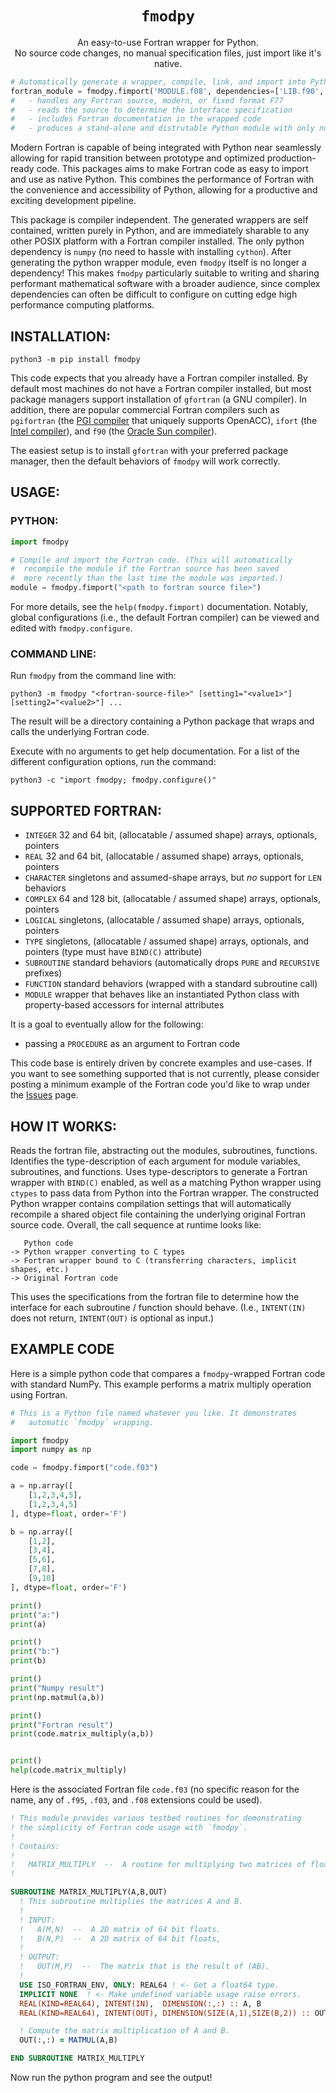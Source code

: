 <p align="center">
  <h1 align="center"><code>fmodpy</code></h1>
</p>

<p align="center">
An easy-to-use Fortran wrapper for Python.
<br>
No source code changes, no manual specification files, just import like it's native.
</p>

```python
# Automatically generate a wrapper, compile, link, and import into Python.
fortran_module = fmodpy.fimport('MODULE.f08', dependencies=['LIB.f90', 'BLAS.f'])
#   - handles any Fortran source, modern, or fixed format F77
#   - reads the source to determine the interface specification
#   - includes Fortran documentation in the wrapped code
#   - produces a stand-alone and distrutable Python module with only numpy as dependency
```


Modern Fortran is capable of being integrated with Python near
seamlessly allowing for rapid transition between prototype and
optimized production-ready code. This packages aims to make Fortran
code as easy to import and use as native Python. This combines the
performance of Fortran with the convenience and accessibility of
Python, allowing for a productive and exciting development pipeline.

This package is compiler independent. The generated wrappers are 
self contained, written purely in Python, and are immediately sharable
to any other POSIX platform with a Fortran compiler installed. The only
python dependency is `numpy` (no need to hassle with installing `cython`).
After generating the python wrapper module, even `fmodpy` itself is no longer 
a dependency! This makes `fmodpy` particularly suitable to writing and sharing
performant mathematical software with a broader audience, since
complex dependencies can often be difficult to configure on cutting
edge high performance computing platforms.


## INSTALLATION:

    python3 -m pip install fmodpy

  This code expects that you already have a Fortran compiler
  installed. By default most machines do not have a Fortran compiler
  installed, but most package managers support installation of
  `gfortran` (a GNU compiler). In addition, there are popular
  commercial Fortran compilers such as `pgifortran` (the [PGI
  compiler](https://www.pgroup.com/products/index.htm) that uniquely
  supports OpenACC), `ifort` (the [Intel
  compiler](https://software.intel.com/content/www/us/en/develop/tools/oneapi/components/fortran-compiler.html)),
  and `f90` (the [Oracle Sun
  compiler](https://www.oracle.com/application-development/technologies/developerstudio-features.html)).

  The easiest setup is to install `gfortran` with your preferred
  package manager, then the default behaviors of `fmodpy` will work
  correctly.


## USAGE:

### PYTHON:

```python
import fmodpy

# Compile and import the Fortran code. (This will automatically
#  recompile the module if the Fortran source has been saved 
#  more recently than the last time the module was imported.)
module = fmodpy.fimport("<path to fortran source file>")
```

  For more details, see the `help(fmodpy.fimport)` documentation.
  Notably, global configurations (i.e., the default Fortran compiler) 
  can be viewed and edited with `fmodpy.configure`.

### COMMAND LINE:

  Run `fmodpy` from the command line with:

  ```shell
  python3 -m fmodpy "<fortran-source-file>" [setting1="<value1>"] [setting2="<value2>"] ...
  ```

  The result will be a directory containing a Python package that
  wraps and calls the underlying Fortran code.

  Execute with no arguments to get help documentation. For a list of
  the different configuration options, run the command:
  ```shell
  python3 -c "import fmodpy; fmodpy.configure()"
  ```


## SUPPORTED FORTRAN:

 - `INTEGER` 32 and 64 bit, (allocatable / assumed shape) arrays, optionals, pointers
 - `REAL` 32 and 64 bit, (allocatable / assumed shape) arrays, optionals, pointers
 - `CHARACTER` singletons and assumed-shape arrays, but *no* support for `LEN` behaviors
 - `COMPLEX` 64 and 128 bit, (allocatable / assumed shape) arrays, optionals, pointers
 - `LOGICAL`  singletons, (allocatable / assumed shape) arrays, optionals, pointers
 - `TYPE` singletons, (allocatable / assumed shape) arrays, optionals, and pointers (type must have `BIND(C)` attribute)
 - `SUBROUTINE` standard behaviors (automatically drops `PURE` and `RECURSIVE` prefixes)
 - `FUNCTION` standard behaviors (wrapped with a standard subroutine call)
 - `MODULE` wrapper that behaves like an instantiated Python class with property-based accessors for internal attributes

It is a goal to eventually allow for the following:
 - passing a `PROCEDURE` as an argument to Fortran code

This code base is entirely driven by concrete examples and use-cases. If you want to see something supported that is not currently, please consider posting a minimum example of the Fortran code you'd like to wrap under the [Issues](https://github.com/tchlux/fmodpy/issues) page.


## HOW IT WORKS:

  Reads the fortran file, abstracting out the modules, subroutines,
  functions. Identifies the type-description of each argument for
  module variables, subroutines, and functions. Uses type-descriptors
  to generate a Fortran wrapper with `BIND(C)` enabled, as well as a
  matching Python wrapper using `ctypes` to pass data from Python into
  the Fortran wrapper. The constructed Python wrapper contains
  compilation settings that will automatically recompile a shared object
  file containing the underlying original Fortran source code. 
  Overall, the call sequence at runtime looks like:

       Python code
    -> Python wrapper converting to C types
    -> Fortran wrapper bound to C (transferring characters, implicit shapes, etc.)
    -> Original Fortran code


  This uses the specifications from the fortran file to determine how
  the interface for each subroutine / function should behave. (I.e.,
  `INTENT(IN)` does not return, `INTENT(OUT)` is optional as input.)


## EXAMPLE CODE

Here is a simple python code that compares a `fmodpy`-wrapped Fortran
code with standard NumPy. This example performs a matrix multiply
operation using Fortran.

```python
# This is a Python file named whatever you like. It demonstrates
#   automatic `fmodpy` wrapping.

import fmodpy
import numpy as np

code = fmodpy.fimport("code.f03")

a = np.array([
    [1,2,3,4,5],
    [1,2,3,4,5]
], dtype=float, order='F')

b = np.array([
    [1,2],
    [3,4],
    [5,6],
    [7,8],
    [9,10]
], dtype=float, order='F')

print()
print("a:")
print(a)

print()
print("b:")
print(b)

print()
print("Numpy result")
print(np.matmul(a,b))

print()
print("Fortran result")
print(code.matrix_multiply(a,b))


print()
help(code.matrix_multiply)
```

Here is the associated Fortran file `code.f03` (no specific reason for
the name, any of `.f95`, `.f03`, and `.f08` extensions could be used).

```fortran
! This module provides various testbed routines for demonstrating
! the simplicity of Fortran code usage with `fmodpy`.
! 
! Contains:
! 
!   MATRIX_MULTIPLY  --  A routine for multiplying two matrices of floats.
! 

SUBROUTINE MATRIX_MULTIPLY(A,B,OUT)
  ! This subroutine multiplies the matrices A and B.
  ! 
  ! INPUT:
  !   A(M,N)  --  A 2D matrix of 64 bit floats.
  !   B(N,P)  --  A 2D matrix of 64 bit floats,
  ! 
  ! OUTPUT:
  !   OUT(M,P)  --  The matrix that is the result of (AB).
  ! 
  USE ISO_FORTRAN_ENV, ONLY: REAL64 ! <- Get a float64 type.
  IMPLICIT NONE  ! <- Make undefined variable usage raise errors.
  REAL(KIND=REAL64), INTENT(IN),  DIMENSION(:,:) :: A, B
  REAL(KIND=REAL64), INTENT(OUT), DIMENSION(SIZE(A,1),SIZE(B,2)) :: OUT

  ! Compute the matrix multiplication of A and B.
  OUT(:,:) = MATMUL(A,B)

END SUBROUTINE MATRIX_MULTIPLY
```

Now run the python program and see the output!

